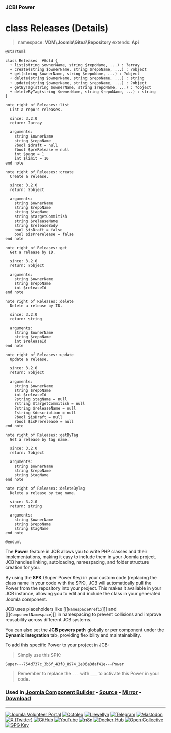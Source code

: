 ### JCB! Power
# class Releases (Details)
> namespace: **VDM\Joomla\Gitea\Repository**
> extends: **Api**

```uml
@startuml

class Releases  #Gold {
  + list(string $ownerName, string $repoName, ...) : ?array
  + create(string $ownerName, string $repoName, ...) : ?object
  + get(string $ownerName, string $repoName, ...) : ?object
  + delete(string $ownerName, string $repoName, ...) : string
  + update(string $ownerName, string $repoName, ...) : ?object
  + getByTag(string $ownerName, string $repoName, ...) : ?object
  + deleteByTag(string $ownerName, string $repoName, ...) : string
}

note right of Releases::list
  List a repo's releases.

  since: 3.2.0
  return: ?array
  
  arguments:
    string $ownerName
    string $repoName
    ?bool $draft = null
    ?bool $preRelease = null
    int $page = 1
    int $limit = 10
end note

note right of Releases::create
  Create a release.

  since: 3.2.0
  return: ?object
  
  arguments:
    string $ownerName
    string $repoName
    string $tagName
    string $targetCommitish
    string $releaseName
    string $releaseBody
    bool $isDraft = false
    bool $isPrerelease = false
end note

note right of Releases::get
  Get a release by ID.

  since: 3.2.0
  return: ?object
  
  arguments:
    string $ownerName
    string $repoName
    int $releaseId
end note

note right of Releases::delete
  Delete a release by ID.

  since: 3.2.0
  return: string
  
  arguments:
    string $ownerName
    string $repoName
    int $releaseId
end note

note right of Releases::update
  Update a release.

  since: 3.2.0
  return: ?object
  
  arguments:
    string $ownerName
    string $repoName
    int $releaseId
    ?string $tagName = null
    ?string $targetCommitish = null
    ?string $releaseName = null
    ?string $description = null
    ?bool $isDraft = null
    ?bool $isPrerelease = null
end note

note right of Releases::getByTag
  Get a release by tag name.

  since: 3.2.0
  return: ?object
  
  arguments:
    string $ownerName
    string $repoName
    string $tagName
end note

note right of Releases::deleteByTag
  Delete a release by tag name.

  since: 3.2.0
  return: string
  
  arguments:
    string $ownerName
    string $repoName
    string $tagName
end note

@enduml
```

The **Power** feature in JCB allows you to write PHP classes and their implementations,
making it easy to include them in your Joomla project. JCB handles linking, autoloading,
namespacing, and folder structure creation for you.

By using the **SPK** (Super Power Key) in your custom code (replacing the class name
in your code with the SPK), JCB will automatically pull the Power from the repository
into your project. This makes it available in your JCB instance, allowing you to edit
and include the class in your generated Joomla component.

JCB uses placeholders like [[[`NamespacePrefix`]]] and [[[`ComponentNamespace`]]] in
namespacing to prevent collisions and improve reusability across different JCB systems.

You can also set the **JCB powers path** globally or per component under the
**Dynamic Integration** tab, providing flexibility and maintainability.

To add this specific Power to your project in JCB:

> Simply use this SPK:
```
Super---754d737c_3b6f_43f0_8974_2e06a3daf41e---Power
```
> Remember to replace the `---` with `___` to activate this Power in your code.

### Used in [Joomla Component Builder](https://www.joomlacomponentbuilder.com) - [Source](https://git.vdm.dev/joomla/Component-Builder) - [Mirror](https://github.com/vdm-io/Joomla-Component-Builder) - [Download](https://git.vdm.dev/joomla/pkg-component-builder/releases)

---
[![Joomla Volunteer Portal](https://img.shields.io/badge/-Joomla-gold?logo=joomla)](https://volunteers.joomla.org/joomlers/1396-llewellyn-van-der-merwe "Join Llewellyn on the Joomla Volunteer Portal: Shaping the Future Together!") [![Octoleo](https://img.shields.io/badge/-Octoleo-black?logo=linux)](https://git.vdm.dev/octoleo "--quiet") [![Llewellyn](https://img.shields.io/badge/-Llewellyn-ffffff?logo=gitea)](https://git.vdm.dev/Llewellyn "Collaborate and Innovate with Llewellyn on Git: Building a Better Code Future!") [![Telegram](https://img.shields.io/badge/-Telegram-blue?logo=telegram)](https://t.me/Joomla_component_builder "Join Llewellyn and the Community on Telegram: Building Joomla Components Together!") [![Mastodon](https://img.shields.io/badge/-Mastodon-9e9eec?logo=mastodon)](https://joomla.social/@llewellyn "Connect and Engage with Llewellyn on Joomla Social: Empowering Communities, One Post at a Time!") [![X (Twitter)](https://img.shields.io/badge/-X-black?logo=x)](https://x.com/llewellynvdm "Join the Conversation with Llewellyn on X: Where Ideas Take Flight!") [![GitHub](https://img.shields.io/badge/-GitHub-181717?logo=github)](https://github.com/Llewellynvdm "Build, Innovate, and Thrive with Llewellyn on GitHub: Turning Ideas into Impact!") [![YouTube](https://img.shields.io/badge/-YouTube-ff0000?logo=youtube)](https://www.youtube.com/@OctoYou "Explore, Learn, and Create with Llewellyn on YouTube: Your Gateway to Inspiration!") [![n8n](https://img.shields.io/badge/-n8n-black?logo=n8n)](https://n8n.io/creators/octoleo "Effortless Automation and Impactful Workflows with Llewellyn on n8n!") [![Docker Hub](https://img.shields.io/badge/-Docker-grey?logo=docker)](https://hub.docker.com/u/llewellyn "Llewellyn on Docker: Containerize Your Creativity!") [![Open Collective](https://img.shields.io/badge/-Donate-green?logo=opencollective)](https://opencollective.com/joomla-component-builder "Donate towards JCB: Help Llewellyn financially so he can continue developing this great tool!") [![GPG Key](https://img.shields.io/badge/-GPG-blue?logo=gnupg)](https://git.vdm.dev/Llewellyn/gpg "Unlock Trust and Security with Llewellyn's GPG Key: Your Gateway to Verified Connections!")
